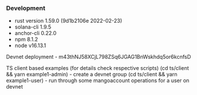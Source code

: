 ### Development

- rust version 1.59.0 (9d1b2106e 2022-02-23)
- solana-cli 1.9.5
- anchor-cli 0.22.0
- npm 8.1.2
- node v16.13.1

Devnet deployment - m43thNJ58XCjL798ZSq6JGAG1BnWskhdq5or6kcnfsD

TS client based examples (for details check respective scripts)
(cd ts/client && yarn example1-admin) - create a devnet group
(cd ts/client && yarn example1-user) - run through some mangoaccount operations for a user on devnet
